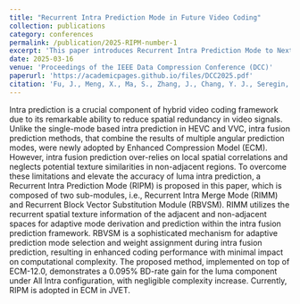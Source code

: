 ```yaml
---
title: "Recurrent Intra Prediction Mode in Future Video Coding"
collection: publications
category: conferences
permalink: /publication/2025-RIPM-number-1
excerpt: 'This paper introduces Recurrent Intra Prediction Mode to Next-Gen Video Coding Software (ECM).'
date: 2025-03-16
venue: 'Proceedings of the IEEE Data Compression Conference (DCC)'
paperurl: 'https://academicpages.github.io/files/DCC2025.pdf'
citation: 'Fu, J., Meng, X., Ma, S., Zhang, J., Chang, Y. J., Seregin, V., & Karczewicz, M. (2025, March). Recurrent Intra Prediction Mode for Future Video Coding. In 2025 Data Compression Conference (DCC) (pp. 183-192). IEEE.'
---
```

Intra prediction is a crucial component of hybrid video coding framework due to its remarkable ability to reduce spatial redundancy in video signals. Unlike the single-mode based intra prediction in HEVC and VVC, intra fusion prediction methods, that combine the results of multiple angular prediction modes, were newly adopted by Enhanced Compression Model (ECM). However, intra fusion prediction over-relies on local spatial correlations and neglects potential texture similarities in non-adjacent regions. To overcome these limitations and elevate the accuracy of luma intra prediction, a Recurrent Intra Prediction Mode (RIPM) is proposed in this paper, which is composed of two sub-modules, i.e., Recurrent Intra Merge Mode (RIMM) and Recurrent Block Vector Substitution Module (RBVSM). RIMM utilizes the recurrent spatial texture information of the adjacent and non-adjacent spaces for adaptive mode derivation and prediction within the intra fusion prediction framework. RBVSM is a sophisticated mechanism for adaptive prediction mode selection and weight assignment during intra fusion prediction, resulting in enhanced coding performance with minimal impact on computational complexity. The proposed method, implemented on top of ECM-12.0, demonstrates a 0.095% BD-rate gain for the luma component under All Intra configuration, with negligible complexity increase. Currently, RIPM is adopted in ECM in JVET.
